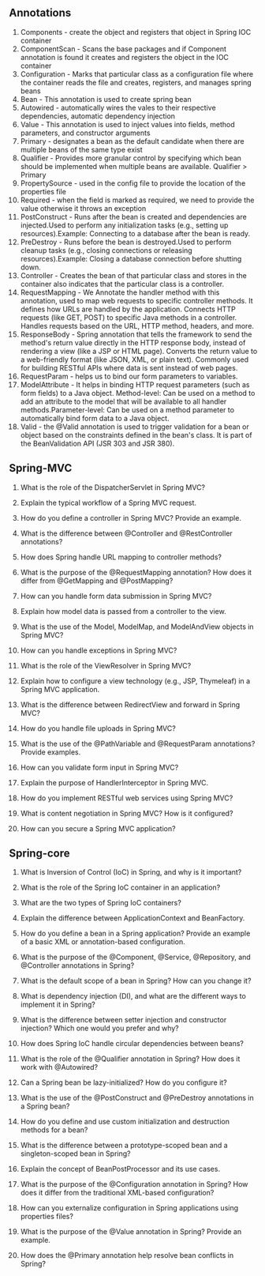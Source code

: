 ## Annotations
1. Components - create the object and registers that object in Spring IOC container
2. ComponentScan - Scans the base packages and if Component annotation is found it creates and registers the object in the IOC container
3. Configuration - Marks that particular class as a configuration file where the container reads the file and creates, registers, and manages spring beans
4. Bean - This annotation is used to create spring bean
5. Autowired - automatically wires the vales to their respective dependencies, automatic dependency injection
6. Value - This annotation is used to inject values into fields, method parameters, and constructor arguments
7. Primary - designates a bean as the default candidate when there are multiple beans of the same type exist
8. Qualifier - Provides more granular control by specifying which bean should be implemented when multiple beans are available. Qualifier > Primary
9. PropertySource - used in the config file to provide the location of the properties file
10. Required - when the field is marked as required, we need to provide the value otherwise it throws an exception
11. PostConstruct - Runs after the bean is created and dependencies are injected.Used to perform any initialization tasks (e.g., setting up resources).Example: Connecting to a database after the bean is ready.
12. PreDestroy - Runs before the bean is destroyed.Used to perform cleanup tasks (e.g., closing connections or releasing resources).Example: Closing a database connection before shutting down.
13. Controller - Creates the bean of that particular class and stores in the container also indicates that the particular class is a controller.
14. RequestMapping - We Annotate the handler method with this annotation, used to map web requests to specific controller methods. It defines how URLs are handled by the application. Connects HTTP requests (like GET, POST) to specific Java methods in a controller.
Handles requests based on the URL, HTTP method, headers, and more.
15. ResponseBody - Spring annotation that tells the framework to send the method's return value directly in the HTTP response body, instead of rendering a view (like a JSP or HTML page). Converts the return value to a web-friendly format (like JSON, XML, or plain text).
Commonly used for building RESTful APIs where data is sent instead of web pages.
16. RequestParam - helps us to bind our form parameters to variables.
17. ModelAttribute - It helps in binding HTTP request parameters (such as form fields) to a Java object. Method-level: Can be used on a method to add an attribute to the model that will be available to all handler methods.Parameter-level: Can be used on a method parameter to automatically bind form data to a Java object.
18. Valid - the @Valid annotation is used to trigger validation for a bean or object based on the constraints defined in the bean's class. It is part of the BeanValidation API (JSR 303 and JSR 380).

## Spring-MVC
1. What is the role of the DispatcherServlet in Spring MVC?

2. Explain the typical workflow of a Spring MVC request.

3. How do you define a controller in Spring MVC? Provide an example.

4. What is the difference between @Controller and @RestController annotations?

5. How does Spring handle URL mapping to controller methods?

6. What is the purpose of the @RequestMapping annotation? How does it differ from @GetMapping and @PostMapping?

7. How can you handle form data submission in Spring MVC?

8. Explain how model data is passed from a controller to the view.

9. What is the use of the Model, ModelMap, and ModelAndView objects in Spring MVC?

10. How can you handle exceptions in Spring MVC?

11. What is the role of the ViewResolver in Spring MVC?

12. Explain how to configure a view technology (e.g., JSP, Thymeleaf) in a Spring MVC application.

13. What is the difference between RedirectView and forward in Spring MVC?

14. How do you handle file uploads in Spring MVC?

15. What is the use of the @PathVariable and @RequestParam annotations? Provide examples.

16. How can you validate form input in Spring MVC?

17. Explain the purpose of HandlerInterceptor in Spring MVC.

18. How do you implement RESTful web services using Spring MVC?

19. What is content negotiation in Spring MVC? How is it configured?

20. How can you secure a Spring MVC application?



## Spring-core
1. What is Inversion of Control (IoC) in Spring, and why is it important?

2. What is the role of the Spring IoC container in an application?

3. What are the two types of Spring IoC containers?

4. Explain the difference between ApplicationContext and BeanFactory.

5. How do you define a bean in a Spring application? Provide an example of a basic XML or annotation-based configuration.

6. What is the purpose of the @Component, @Service, @Repository, and @Controller annotations in Spring?

7. What is the default scope of a bean in Spring? How can you change it?

8. What is dependency injection (DI), and what are the different ways to implement it in Spring?

9. What is the difference between setter injection and constructor injection? Which one would you prefer and why?

10. How does Spring IoC handle circular dependencies between beans?

11. What is the role of the @Qualifier annotation in Spring? How does it work with @Autowired?

12. Can a Spring bean be lazy-initialized? How do you configure it?

13. What is the use of the @PostConstruct and @PreDestroy annotations in a Spring bean?

14. How do you define and use custom initialization and destruction methods for a bean?

15. What is the difference between a prototype-scoped bean and a singleton-scoped bean in Spring?

16. Explain the concept of BeanPostProcessor and its use cases.

17. What is the purpose of the @Configuration annotation in Spring? How does it differ from the traditional XML-based configuration?

18. How can you externalize configuration in Spring applications using properties files?

19. What is the purpose of the @Value annotation in Spring? Provide an example.

20. How does the @Primary annotation help resolve bean conflicts in Spring?
